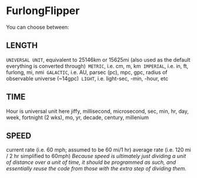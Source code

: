 # FurlongFlipper
You can choose between:
## LENGTH
`UNIVERSAL UNIT`, equivalent to 25146km or 15625mi (also used as the default everything is converted through)`
METRIC`, i.e. cm, m, km`
IMPERIAL`, i.e. in, ft, furlong, mi, nmi`
GALACTIC`, i.e. AU, parsec (pc), mpc, gpc, radius of observable universe (~14gpc)`
LIGHT`, i.e. light-sec, -min, -hour, etc
## TIME
Hour is universal unit here
jiffy, millisecond, microsecond, sec, min, hr, day, week, fortnight (2 wks), mo, yr, decade, century, millenium
## SPEED
current rate (i.e. 60 mph; assumed to be 60 mi/1 hr)
average rate (i.e. 120 mi / 2 hr simplified to 60mph)
_Because speed is ultimately just dividing a unit of distance over a unit of time, it should be programmed as such, and essentially reuse the code from those with the extra step of dividing them._
